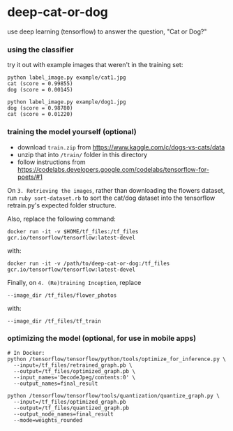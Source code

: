 # deep-cat-or-dog

use deep learning (tensorflow) to answer the question, "Cat or Dog?"

### using the classifier

try it out with example images that weren't in the training set:

```
python label_image.py example/cat1.jpg
cat (score = 0.99855)
dog (score = 0.00145)

python label_image.py example/dog1.jpg
dog (score = 0.98780)
cat (score = 0.01220)
```

### training the model yourself (optional)

- download  `train.zip` from https://www.kaggle.com/c/dogs-vs-cats/data
- unzip that into `/train/` folder in this directory
- follow instructions from https://codelabs.developers.google.com/codelabs/tensorflow-for-poets/#1

On `3. Retrieving the images`, rather than downloading the flowers dataset, run `ruby sort-dataset.rb` to sort the cat/dog dataset into the tensorflow retrain.py's expected folder structure.

Also, replace the following command:

```
docker run -it -v $HOME/tf_files:/tf_files  gcr.io/tensorflow/tensorflow:latest-devel
```

with:

```
docker run -it -v /path/to/deep-cat-or-dog:/tf_files  gcr.io/tensorflow/tensorflow:latest-devel
```

Finally, on `4. (Re)training Inception`, replace

```
--image_dir /tf_files/flower_photos
```

with:

```
--image_dir /tf_files/tf_train
```

### optimizing the model (optional, for use in mobile apps)

```
# In Docker:
python /tensorflow/tensorflow/python/tools/optimize_for_inference.py \
  --input=/tf_files/retrained_graph.pb \
  --output=/tf_files/optimized_graph.pb \
  --input_names='DecodeJpeg/contents:0' \
  --output_names=final_result

python /tensorflow/tensorflow/tools/quantization/quantize_graph.py \
  --input=/tf_files/optimized_graph.pb
  --output=/tf_files/quantized_graph.pb
  --output_node_names=final_result
  --mode=weights_rounded
```
